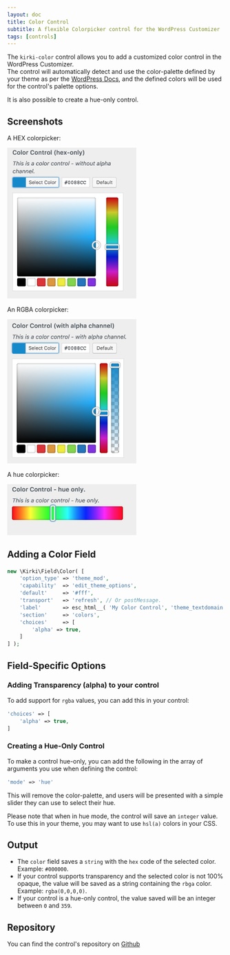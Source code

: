 ```yaml
---
layout: doc
title: Color Control
subtitle: A flexible Colorpicker control for the WordPress Customizer
tags: [controls]
---
```


The `kirki-color` control allows you to add a customized color control in the WordPress Customizer.  
The control will automatically detect and use the color-palette defined by your theme as per the [WordPress Docs](https://wordpress.org/gutenberg/handbook/designers-developers/developers/themes/theme-support/), and the defined colors will be used for the control's palette options.  

It is also possible to create a hue-only control.


## Screenshots

A HEX colorpicker:
<p><img src="/uploads/color-hex.png" width="300"></p>

An RGBA colorpicker:
<p><img src="/uploads/color-rgba.png" width="300"></p>

A hue colorpicker:
<p><img src="/uploads/color-hue.png" width="300"></p>

## Adding a Color Field

```php
new \Kirki\Field\Color( [
	'option_type' => 'theme_mod',
	'capability'  => 'edit_theme_options',
	'default'     => '#fff',
	'transport'   => 'refresh', // Or postMessage.
	'label'       => esc_html__( 'My Color Control', 'theme_textdomain' ),
	'section'     => 'colors',
	'choices'     => [
		'alpha' => true,
	]
] );
```

## Field-Specific Options

### Adding Transparency (alpha) to your control

To add support for `rgba` values, you can add this in your control:
```php
'choices' => [
	'alpha' => true,
]
```

### Creating a Hue-Only Control

To make a control hue-only, you can add the following in the array of arguments you use when defining the control:

```php
'mode' => 'hue'
```

This will remove the color-palette, and users will be presented with a simple slider they can use to select their hue.

Please note that when in hue mode, the control will save an `integer` value. To use this in your theme, you may want to use `hsl(a)` colors in your CSS.

## Output

* The `color` field saves a `string` with the `hex` code of the selected color. Example: `#000000`.
* If your control supports transparency and the selected color is not 100% opaque, the value will be saved as a string containing the `rbga` color. Example: `rgba(0,0,0,0)`.
* If your control is a hue-only control, the value saved will be an integer between `0` and `359`.

## Repository

You can find the control's repository on [Github](https://github.com/kirki-framework/control-color/)
